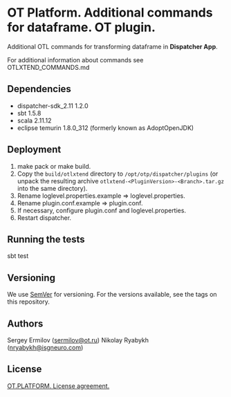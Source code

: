 # OT Platform. Additional commands for dataframe. OT plugin.

Additional OTL commands for transforming dataframe in **Dispatcher App**.

For additional information about commands see OTLXTEND_COMMANDS.md

## Dependencies

- dispatcher-sdk_2.11  1.2.0
- sbt 1.5.8
- scala 2.11.12
- eclipse temurin 1.8.0_312 (formerly known as AdoptOpenJDK)

## Deployment

1. make pack or make build.
2. Copy the `build/otlxtend` directory to `/opt/otp/dispatcher/plugins` (or unpack the resulting archive `otlxtend-<PluginVersion>-<Branch>.tar.gz` into the same directory).
3. Rename loglevel.properties.example => loglevel.properties.
4. Rename plugin.conf.example => plugin.conf.
5. If necessary, configure plugin.conf and loglevel.properties.
6. Restart dispatcher.

## Running the tests

sbt test

## Versioning

We use [SemVer](http://semver.org/) for versioning. For the versions available, see the tags on this repository.  

## Authors
 
Sergey Ermilov (sermilov@ot.ru)
Nikolay Ryabykh (nryabykh@isgneuro.com)

## License

[OT.PLATFORM. License agreement.](LICENSE.md)